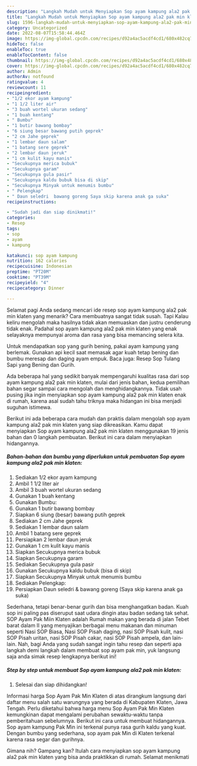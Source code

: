 ```yaml
---
description: "Langkah Mudah untuk Menyiapkan Sop ayam kampung ala2 pak min klaten yang Lezat Sekali, Buat Buka Puasa Bikin Ngiler"
title: "Langkah Mudah untuk Menyiapkan Sop ayam kampung ala2 pak min klaten yang Lezat Sekali, Buat Buka Puasa Bikin Ngiler"
slug: 1596-langkah-mudah-untuk-menyiapkan-sop-ayam-kampung-ala2-pak-min-klaten-yang-lezat-sekali-buat-buka-puasa-bikin-ngiler
category: Uncategorized
date: 2022-08-07T15:58:44.464Z
image: https://img-global.cpcdn.com/recipes/d92a4ac5acdf4cd1/680x482cq70/sop-ayam-kampung-ala2-pak-min-klaten-foto-resep-utama.jpg
hideToc: false
enableToc: true
enableTocContent: false
thumbnail: https://img-global.cpcdn.com/recipes/d92a4ac5acdf4cd1/680x482cq70/sop-ayam-kampung-ala2-pak-min-klaten-foto-resep-utama.jpg
cover: https://img-global.cpcdn.com/recipes/d92a4ac5acdf4cd1/680x482cq70/sop-ayam-kampung-ala2-pak-min-klaten-foto-resep-utama.jpg
author: Admin
authorAv: notfound
ratingvalue: 4
reviewcount: 11
recipeingredient:
- "1/2 ekor ayam kampung"
- "1 1/2 liter air"
- "3 buah wortel ukuran sedang"
- "1 buah kentang"
- " Bumbu"
- "1 butir bawang bombay"
- "6 siung besar bawang putih geprek"
- "2 cm Jahe geprek"
- "1 lembar daun salam"
- "1 batang sere geprek"
- "2 lembar daun jeruk"
- "1 cm kulit kayu manis"
- "Secukupnya merica bubuk"
- "Secukupnya garam"
- "Secukupnya gula pasir"
- "Secukupnya kaldu bubuk bisa di skip"
- "Secukupnya Minyak untuk menumis bumbu"
- " Pelengkap"
- " Daun seledri  bawang goreng Saya skip karena anak ga suka"
recipeinstructions:

- "Sudah jadi dan siap dinikmati!"
categories:
- Resep
tags:
- sop
- ayam
- kampung

katakunci: sop ayam kampung 
nutrition: 162 calories
recipecuisine: Indonesian
preptime: "PT20M"
cooktime: "PT39M"
recipeyield: "4"
recipecategory: Dinner

---
```



Selamat pagi Anda sedang mencari ide resep sop ayam kampung ala2 pak min klaten yang menarik? Cara membuatnya sangat tidak susah. Tapi Kalau keliru mengolah maka hasilnya tidak akan memuaskan dan justru cenderung tidak enak. Padahal sop ayam kampung ala2 pak min klaten yang enak selayaknya mempunyai aroma dan rasa yang bisa memancing selera kita.


Untuk mendapatkan sop yang gurih bening, pakai ayam kampung yang berlemak. Gunakan api kecil saat memasak agar kuah tetap bening dan bumbu meresap dan daging ayam empuk. Baca juga: Resep Sop Tulang Sapi yang Bening dan Gurih.

Ada beberapa hal yang sedikit banyak mempengaruhi kualitas rasa dari sop ayam kampung ala2 pak min klaten, mulai dari jenis bahan, kedua pemilihan bahan segar sampai cara mengolah dan menghidangkannya. Tidak usah pusing jika ingin menyiapkan sop ayam kampung ala2 pak min klaten enak di rumah, karena asal sudah tahu triknya maka hidangan ini bisa menjadi suguhan istimewa.


Berikut ini ada beberapa cara mudah dan praktis dalam mengolah sop ayam kampung ala2 pak min klaten yang siap dikreasikan. Kamu dapat menyiapkan Sop ayam kampung ala2 pak min klaten menggunakan 19 jenis bahan dan 0 langkah pembuatan. Berikut ini cara dalam menyiapkan hidangannya.

<!--inarticleads1-->

##### Bahan-bahan dan bumbu yang diperlukan untuk pembuatan Sop ayam kampung ala2 pak min klaten:

1. Sediakan 1/2 ekor ayam kampung
1. Ambil 1 1/2 liter air
1. Ambil 3 buah wortel ukuran sedang
1. Gunakan 1 buah kentang
1. Gunakan  Bumbu:
1. Gunakan 1 butir bawang bombay
1. Siapkan 6 siung (besar) bawang putih geprek
1. Sediakan 2 cm Jahe geprek
1. Sediakan 1 lembar daun salam
1. Ambil 1 batang sere geprek
1. Persiapkan 2 lembar daun jeruk
1. Gunakan 1 cm kulit kayu manis
1. Siapkan Secukupnya merica bubuk
1. Siapkan Secukupnya garam
1. Sediakan Secukupnya gula pasir
1. Gunakan Secukupnya kaldu bubuk (bisa di skip)
1. Siapkan Secukupnya Minyak untuk menumis bumbu
1. Sediakan  Pelengkap:
1. Persiapkan  Daun seledri &amp; bawang goreng (Saya skip karena anak ga suka)


Sederhana, tetapi benar-benar gurih dan bisa menghangatkan badan. Kuah sop ini paling pas diseruput saat udara dingin atau badan sedang tak sehat. SOP Ayam Pak Miin Klaten adalah Rumah makan yang berada di jalan Tebet barat dalam II yang menyajikan berbagai menu makanan dan minuman seperti Nasi SOP Biasa, Nasi SOP Pisah daging, nasi SOP Pisah kulit, nasi SOP Pisah uritan, nasi SOP Pisah cakar, nasi SOP Pisah ampela, dan lain-lain. Nah, bagi Anda yang sudah sangat ingin tahu resep dan seperti apa langkah demi langkah dalam membuat sop ayam pak min, yuk langsung saja anda simak resep lengkapnya berikut ini! 

<!--inarticleads2-->

##### Step by step untuk membuat Sop ayam kampung ala2 pak min klaten:


1. Selesai dan siap dihidangkan!

Informasi harga Sop Ayam Pak Min Klaten di atas dirangkum langsung dari daftar menu salah satu warungnya yang berada di Kabupaten Klaten, Jawa Tengah. Perlu diketahui bahwa harga menu Sop Ayam Pak Min Klaten kemungkinan dapat mengalami perubahan sewaktu-waktu tanpa pemberitahuan sebelumnya. Berikut ini cara untuk membuat hidangannya. Sop ayam kampung Pak Min ini terkenal punya rasa gurih kaldu yang kuat. Dengan bumbu yang sederhana, sop ayam pak Min di Klaten terkenal karena rasa segar dan gurihnya. 

Gimana nih? Gampang kan? Itulah cara menyiapkan sop ayam kampung ala2 pak min klaten yang bisa anda praktikkan di rumah. Selamat menikmati
